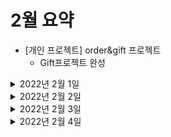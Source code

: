 # 2월 요약
- [개인 프로젝트] order&gift 프로젝트
  - Gift프로젝트 완성


<details> <summary>2022년 2월 1일</summary>

## 회사 업무

## 개인 공부
- [PS] python
  - 구현 문제 1문제  
- [개인플젝] order-and-gift-project
  - Gift 프로젝트 
    - Gift 서비스 - 선물하기 수락 상태로 변경 API
    - Gift 서비스 - 선물하기 조회 API 
    - Readme 정리 
    - 스프링 카프카와 코루틴 연동이 안되는 현상 정리
 
   
</details>

<details> <summary>2022년 2월 2일</summary>

## 회사 업무

## 개인 공부
- [PS] python
  - 구현 문제 1문제
- [kubernetes] 클라우드 네이티브를 위한 쿠버네티스 실전 프로젝트 
  - Chapter1 (0% -> 100%)
  - Chapter2 (0% -> 50%)


</details>

<details> <summary>2022년 2월 3일</summary>

## 회사 업무
- qa4 환경구축
  - application-qa4.properties 작성 마무리 (DB정보 등 기입 ) 후 검토
  - bamboo - deployment projects 생성
    - api
  - QA4 api 배포 -> 오류생겨서 전체적으로 검토
- 코드리뷰
  - ITSMCHG-6426 refactoring orderAdditionalInfo
  - ITSMCHG-6425 산재보험금 조회 API
  - ITSMCHG-6373 [배민1] 오더에 배정된 기사의 수행중인 오더 수 조회 api 추가
  - ITSMCHG-6125 [배민1] 배달할수있는 지점 찾기 api 추가
  - ITSMCHG-6375 mcash_transfer_subsets 삭제 프로시져 호출 및 일차감 시작 전 validation 추가

## 개인 공부
- [PS] python
  - 구현 문제 1문제
- [Java] 자바 플레이그라운드 with TDD, 클린코드 
  - 숫자야구게임 - 단위테스트
    - Chapter0 (0% -> 100%)
    - Chapter1 (0% -> 100%)


</details>

<details> <summary>2022년 2월 4일</summary>

## 회사 업무
- qa4 환경구축
  - QA4 api 배포 -> 오류생겨서 전체적으로 검토
- 코드리뷰
  - ITSMCHG-6373 [배민1] 오더에 배정된 기사의 수행중인 오더 수 조회 api 추가
  - ITSMCHG-5727 M캐시 대량이체 메인카테고리 오더아이디 추가
  - ITSMCHG-6384 지점 보험/정산 정보 추가

## 개인 공부
- [PS] python
  - dfs 문제 1문제

</details>